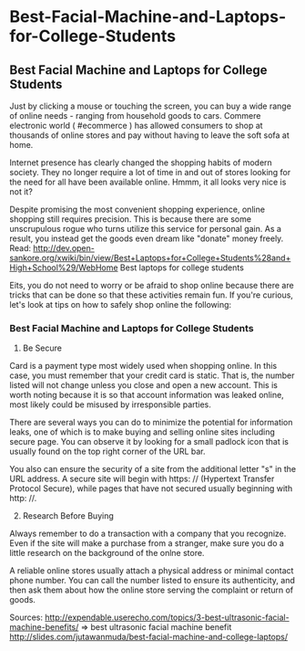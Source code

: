 # Best-Facial-Machine-and-Laptops-for-College-Students
<h2>Best Facial Machine and Laptops for College Students</h2>

Just by clicking a mouse or touching the screen, you can buy a wide range of online needs - ranging from household goods to cars. Commere electronic world ( #ecommerce ) has allowed consumers to shop at thousands of online stores and pay without having to leave the soft sofa at home.

Internet presence has clearly changed the shopping habits of modern society. They no longer require a lot of time in and out of stores looking for the need for all have been available online. Hmmm, it all looks very nice is not it?

Despite promising the most convenient shopping experience, online shopping still requires precision. This is because there are some unscrupulous rogue who turns utilize this service for personal gain. As a result, you instead get the goods even dream like "donate" money freely.<br>
Read: http://dev.open-sankore.org/xwiki/bin/view/Best+Laptops+for+College+Students%28and+High+School%29/WebHome Best laptops for college students
<br>

 
Eits, you do not need to worry or be afraid to shop online because there are tricks that can be done so that these activities remain fun. If you're curious, let's look at tips on how to safely shop online the following:

<h3>Best Facial Machine and Laptops for College Students</h3>

1. Be Secure

Card is a payment type most widely used when shopping online. In this case, you must remember that your credit card is static. That is, the number listed will not change unless you close and open a new account. This is worth noting because it is so that account information was leaked online, most likely could be misused by irresponsible parties.

There are several ways you can do to minimize the potential for information leaks, one of which is to make buying and selling online sites including secure page. You can observe it by looking for a small padlock icon that is usually found on the top right corner of the URL bar.

You also can ensure the security of a site from the additional letter "s" in the URL address. A secure site will begin with https: // (Hypertext Transfer Protocol Secure), while pages that have not secured usually beginning with http: //.


2. Research Before Buying

Always remember to do a transaction with a company that you recognize. Even if the site will make a purchase from a stranger, make sure you do a little research on the background of the onlne store.

A reliable online stores usually attach a physical address or minimal contact phone number. You can call the number listed to ensure its authenticity, and then ask them about how the online store serving the complaint or return of goods.


Sources:
http://expendable.userecho.com/topics/3-best-ultrasonic-facial-machine-benefits/ => best ultrasonic facial machine benefit<br>
http://slides.com/jutawanmuda/best-facial-machine-and-college-laptops/
